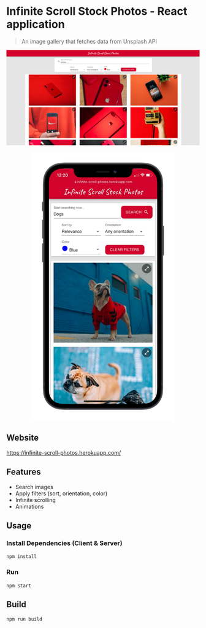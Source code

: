 ﻿# Infinite Scroll Stock Photos - React application

> An image gallery that fetches data from Unsplash API

<img src="public/ogImage.png">
<p align="center">
<img src="public/mockup.png" height="700">
</p>

## Website

https://infinite-scroll-photos.herokuapp.com/

## Features

- Search images
- Apply filters (sort, orientation, color)
- Infinite scrolling
- Animations

## Usage

### Install Dependencies (Client & Server)

```
npm install
```

### Run

```
npm start
```

## Build

```
npm run build
```
